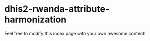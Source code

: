 # dhis2-rwanda-attribute-harmonization

Feel free to modify this index page with your own awesome content!